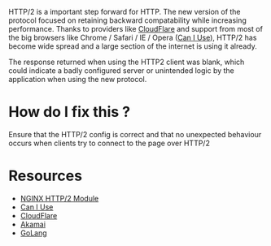 HTTP/2 is a important step forward for HTTP. The new version of the protocol focused on retaining backward compatability while increasing performance. Thanks to providers like [CloudFlare](https://www.cloudflare.com) and support from most of the big browsers like Chrome / Safari / IE / Opera ([Can I Use](http://caniuse.com/#feat=http2)), HTTP/2 has become wide spread and a large section of the internet is using it already.

The response returned when using the HTTP2 client was blank, which could indicate a badly configured server or unintended logic by the application when using the new protocol.

# How do I fix this ?

Ensure that the HTTP/2 config is correct and that no unexpected behaviour occurs when clients try to connect to the page over HTTP/2

# Resources

* [NGINX HTTP/2 Module](https://nginx.org/en/docs/http/ngx_http_v2_module.html)
* [Can I Use](http://caniuse.com/#feat=http2)
* [CloudFlare](https://www.cloudflare.com/http2/)
* [Akamai](https://http2.akamai.com/demo)
* [GoLang](http://http2.golang.org/gophertiles?latency=0)
